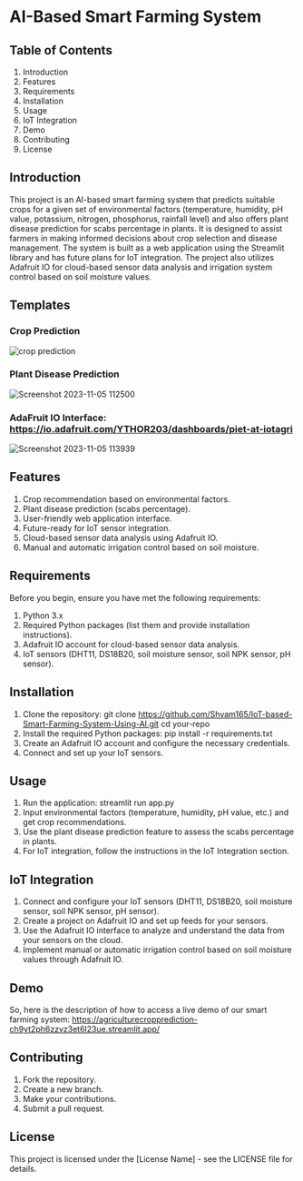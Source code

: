 # AI-Based Smart Farming System
## Table of Contents
1.	Introduction
2.	Features
3.	Requirements
4.	Installation
5.	Usage
6.	IoT Integration
7.	Demo
8.	Contributing
9.	License
## Introduction
This project is an AI-based smart farming system that predicts suitable crops for a given set of environmental factors (temperature, humidity, pH value, potassium, nitrogen, phosphorus, rainfall level) and also offers plant disease prediction for scabs percentage in plants. It is designed to assist farmers in making informed decisions about crop selection and disease management.
The system is built as a web application using the Streamlit library and has future plans for IoT integration. The project also utilizes Adafruit IO for cloud-based sensor data analysis and irrigation system control based on soil moisture values.
## Templates
### Crop Prediction
![crop prediction](https://github.com/Shyam165/IoT-based-Smart-Farming-System-Using-AI/assets/111563134/83572065-950c-456e-a38d-394b3dc9986d)
### Plant Disease Prediction
![Screenshot 2023-11-05 112500](https://github.com/Shyam165/IoT-based-Smart-Farming-System-Using-AI/assets/111563134/c51174ed-1899-4c68-80be-8db0a9231a92)
### AdaFruit IO Interface: https://io.adafruit.com/YTHOR203/dashboards/piet-at-iotagri
![Screenshot 2023-11-05 113939](https://github.com/Shyam165/IoT-based-Smart-Farming-System-Using-AI/assets/111563134/b667e938-5206-4efe-9f0a-5115b430ec08)

## Features
1.	Crop recommendation based on environmental factors.
2.	Plant disease prediction (scabs percentage).
3.	User-friendly web application interface.
4.	Future-ready for IoT sensor integration.
5.	Cloud-based sensor data analysis using Adafruit IO.
6.	Manual and automatic irrigation control based on soil moisture.
## Requirements
Before you begin, ensure you have met the following requirements:
1.	Python 3.x
2.	Required Python packages (list them and provide installation instructions).
3.	Adafruit IO account for cloud-based sensor data analysis.
4.	IoT sensors (DHT11, DS18B20, soil moisture sensor, soil NPK sensor, pH sensor).
## Installation
1.	Clone the repository:
    git clone https://github.com/Shyam165/IoT-based-Smart-Farming-System-Using-AI.git cd your-repo 
2.	Install the required Python packages:
    pip install -r requirements.txt 
3.	Create an Adafruit IO account and configure the necessary credentials.
4.	Connect and set up your IoT sensors.
## Usage
1.	Run the application:
    streamlit run app.py 
2.	Input environmental factors (temperature, humidity, pH value, etc.) and get crop recommendations.
3.	Use the plant disease prediction feature to assess the scabs percentage in plants.
4.	For IoT integration, follow the instructions in the IoT Integration section.
## IoT Integration
1.	Connect and configure your IoT sensors (DHT11, DS18B20, soil moisture sensor, soil NPK sensor, pH sensor).
2.	Create a project on Adafruit IO and set up feeds for your sensors.
3.	Use the Adafruit IO interface to analyze and understand the data from your sensors on the cloud.
4.	Implement manual or automatic irrigation control based on soil moisture values through Adafruit IO.
## Demo
So, here is the description of how to access a live demo of our smart farming system: https://agriculturecropprediction-ch9yt2ph6zzvz3et6l23ue.streamlit.app/
## Contributing
1.	Fork the repository.
2.	Create a new branch.
3.	Make your contributions.
4.	Submit a pull request.
## License
This project is licensed under the [License Name] - see the LICENSE file for details.
